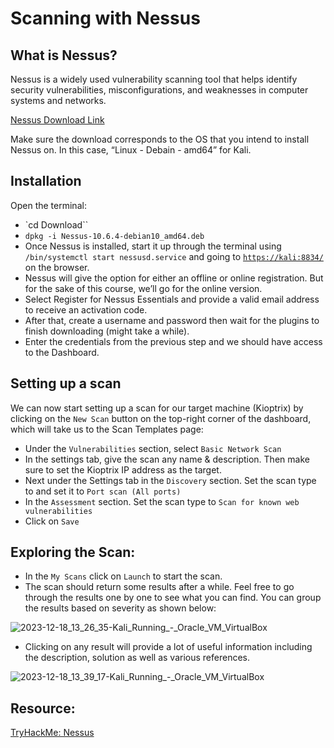 # Scanning with Nessus

## What is Nessus?

Nessus is a widely used vulnerability scanning tool that helps identify security vulnerabilities, misconfigurations, and weaknesses in computer systems and networks.

[Nessus Download Link](https://www.tenable.com/downloads/nessus?loginAttempted=true)

Make sure the download corresponds to the OS that you intend to install Nessus on. In this case, “Linux - Debain - amd64” for Kali.

## Installation

Open the terminal:

- `cd Download``
- `dpkg -i Nessus-10.6.4-debian10_amd64.deb`
- Once Nessus is installed, start it up through the terminal using `/bin/systemctl start nessusd.service`  and going to [`https://kali:8834/`](https://kali:8834/) on the browser.
- Nessus will give the option for either an offline or online registration. But for the sake of this course, we’ll go for the online version.
- Select Register for Nessus Essentials and provide a valid email address to receive an activation code.
- After that, create a username and password then wait for the plugins to finish downloading (might take a while).
- Enter the credentials from the previous step and we should have access to the Dashboard.

## Setting up a scan

We can now start setting up a scan for our target machine (Kioptrix) by clicking on the `New Scan` button on the top-right corner of the dashboard, which will take us to the Scan Templates page:

- Under the `Vulnerabilities` section, select `Basic Network Scan`
- In the settings tab, give the scan any name & description. Then make sure to set the Kioptrix IP address as the target.
- Next under the Settings tab in the `Discovery` section. Set the scan type to and set it to `Port scan (All ports)`
- In the `Assessment` section. Set the scan type to `Scan for known web vulnerabilities`
- Click on  `Save`

## Exploring the Scan:

- In the `My Scans` click on `Launch` to start the scan.
- The scan should return some results after a while. Feel free to go through the results one by one to see what you can find. You can group the results based on severity as shown below:

![2023-12-18_13_26_35-Kali_Running_-_Oracle_VM_VirtualBox](https://github.com/w1zzl3-06/TCM-Practical-Ethical-Hacking-Notes/assets/141921425/25c30858-259d-46f0-9226-86030a108c99)
      
- Clicking on any result will provide a lot of useful information including the description, solution as well as various references.

![2023-12-18_13_39_17-Kali_Running_-_Oracle_VM_VirtualBox](https://github.com/w1zzl3-06/TCM-Practical-Ethical-Hacking-Notes/assets/141921425/f8a49459-b52d-460a-870b-863739377b78)

## Resource:

[TryHackMe: Nessus](https://tryhackme.com/room/rpnessusredux)
